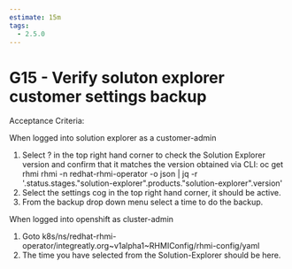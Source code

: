 ```yaml
---
estimate: 15m
tags:
  - 2.5.0
---
```


# G15 - Verify soluton explorer customer settings backup

Acceptance Criteria:

When logged into solution explorer as a customer-admin

1. Select ? in the top right hand corner to check the Solution Explorer version and confirm that it matches the version obtained via CLI: oc get rhmi rhmi -n redhat-rhmi-operator -o json | jq -r '.status.stages."solution-explorer".products."solution-explorer".version'
2. Select the settings cog in the top right hand corner, it should be active.
3. From the backup drop down menu select a time to do the backup.

When logged into openshift as cluster-admin

1. Goto <openshift-cluster>k8s/ns/redhat-rhmi-operator/integreatly.org~v1alpha1~RHMIConfig/rhmi-config/yaml
2. The time you have selected from the Solution-Explorer should be here.
